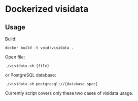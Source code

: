 # Dockerized visidata

## Usage

Build:

```
docker build -t void:visidata .
```

Open file:
```
./visidata.sh {file}
```

or PostgreSQL database:
```
./visidata.sh postgresql://{database spec}
```

Currently script covers only these two cases of visidata usage.
